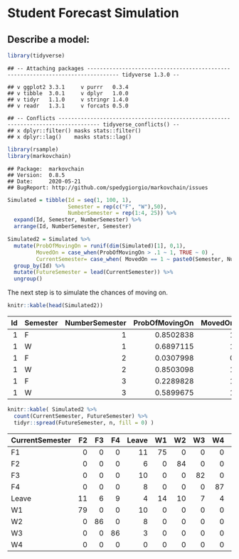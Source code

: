 Student Forecast Simulation
================

## Describe a model:

``` r
library(tidyverse)
```

    ## -- Attaching packages -------------------------------------------------------------------------------- tidyverse 1.3.0 --

    ## v ggplot2 3.3.1     v purrr   0.3.4
    ## v tibble  3.0.1     v dplyr   1.0.0
    ## v tidyr   1.1.0     v stringr 1.4.0
    ## v readr   1.3.1     v forcats 0.5.0

    ## -- Conflicts ----------------------------------------------------------------------------------- tidyverse_conflicts() --
    ## x dplyr::filter() masks stats::filter()
    ## x dplyr::lag()    masks stats::lag()

``` r
library(rsample)
library(markovchain)
```

    ## Package:  markovchain
    ## Version:  0.8.5
    ## Date:     2020-05-21
    ## BugReport: http://github.com/spedygiorgio/markovchain/issues

``` r
Simulated = tibble(Id = seq(1, 100, 1),
                   Semester = rep(c("F", "W"),50),
                   NumberSemester = rep(1:4, 25)) %>% 
  expand(Id, Semester, NumberSemester) %>% 
  arrange(Id, NumberSemester, Semester) 

Simulated2 = Simulated %>% 
  mutate(ProbOfMovingOn = runif(dim(Simulated)[1], 0,1),
         MovedOn = case_when(ProbOfMovingOn > .1 ~ 1, TRUE ~ 0) ,
         CurrentSemester= case_when( MovedOn == 1 ~ paste0(Semester, NumberSemester), TRUE ~ "Leave")) %>% 
  group_by(Id) %>% 
  mutate(FutureSemester = lead(CurrentSemester)) %>% 
  ungroup() 
```

The next step is to simulate the chances of moving on.

``` r
knitr::kable(head(Simulated2))
```

| Id | Semester | NumberSemester | ProbOfMovingOn | MovedOn | CurrentSemester | FutureSemester |
| -: | :------- | -------------: | -------------: | ------: | :-------------- | :------------- |
|  1 | F        |              1 |      0.8502838 |       1 | F1              | W1             |
|  1 | W        |              1 |      0.6897115 |       1 | W1              | Leave          |
|  1 | F        |              2 |      0.0307998 |       0 | Leave           | W2             |
|  1 | W        |              2 |      0.8503098 |       1 | W2              | F3             |
|  1 | F        |              3 |      0.2289828 |       1 | F3              | W3             |
|  1 | W        |              3 |      0.5899675 |       1 | W3              | F4             |

``` r
knitr::kable( Simulated2 %>% 
  count(CurrentSemester, FutureSemester) %>% 
  tidyr::spread(FutureSemester, n, fill = 0) ) 
```

| CurrentSemester | F2 | F3 | F4 | Leave | W1 | W2 | W3 | W4 | <NA> |
| :-------------- | -: | -: | -: | ----: | -: | -: | -: | -: | ---: |
| F1              |  0 |  0 |  0 |    11 | 75 |  0 |  0 |  0 |    0 |
| F2              |  0 |  0 |  0 |     6 |  0 | 84 |  0 |  0 |    0 |
| F3              |  0 |  0 |  0 |    10 |  0 |  0 | 82 |  0 |    0 |
| F4              |  0 |  0 |  0 |     8 |  0 |  0 |  0 | 87 |    0 |
| Leave           | 11 |  6 |  9 |     4 | 14 | 10 |  7 |  4 |    9 |
| W1              | 79 |  0 |  0 |    10 |  0 |  0 |  0 |  0 |    0 |
| W2              |  0 | 86 |  0 |     8 |  0 |  0 |  0 |  0 |    0 |
| W3              |  0 |  0 | 86 |     3 |  0 |  0 |  0 |  0 |    0 |
| W4              |  0 |  0 |  0 |     0 |  0 |  0 |  0 |  0 |   91 |
